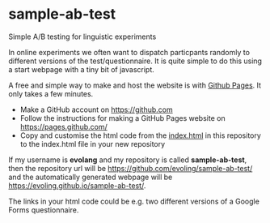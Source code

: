 # sample-ab-test

Simple A/B testing for linguistic experiments

In online experiments we often want to dispatch particpants randomly to different versions of the test/questionnaire. It is quite simple to do this using a start webpage with a tiny bit of javascript.

A free and simple way to make and host the website is with [Github Pages](https://pages.github.com/). It only takes a few minutes.

- Make a GitHub account on https://github.com
- Follow the instructions for making a GitHub Pages website on https://pages.github.com/
- Copy and customise the html code from the [index.html](./index.html) in this repository to the index.html file in your new repository

If my username is **evolang** and my repository is called **sample-ab-test**, then the repository url will be https://github.com/evoling/sample-ab-test/ and the automatically generated webpage will be https://evoling.github.io/sample-ab-test/.

The links in your html code could be e.g. two different versions of a Google Forms questionnaire.


